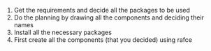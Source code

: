 1. Get the requirements and decide all the packages to be used
2. Do the planning by drawing all the components and deciding their names
3. Install all the necessary packages
4. First create all the components (that you decided) using rafce
